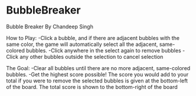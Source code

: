 BubbleBreaker
=============

Bubble Breaker
By Chandeep Singh

How to Play:
-Click a bubble, and if there are adjacent bubbles with the same color, the game will automatically select all the adjacent, same-colored bubbles.
-Click anywhere in the select again to remove bubbles
-Click any other bubbles outside the selection to cancel selection

The Goal:
-Clear all bubbles until there are no more adjacent, same-colored bubbles.
-Get the highest score possible! The score you would add to your total if you were to remove the selected bubbles is given at the bottom-left of the board. The total score is shown to the bottom-right of the board
